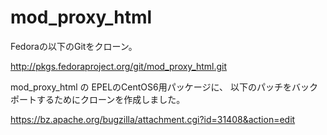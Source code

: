 # mod_proxy_html

Fedoraの以下のGitをクローン。

http://pkgs.fedoraproject.org/git/mod_proxy_html.git


mod_proxy_html の EPELのCentOS6用パッケージに、
以下のパッチをバックポートするためにクローンを作成しました。

https://bz.apache.org/bugzilla/attachment.cgi?id=31408&action=edit
